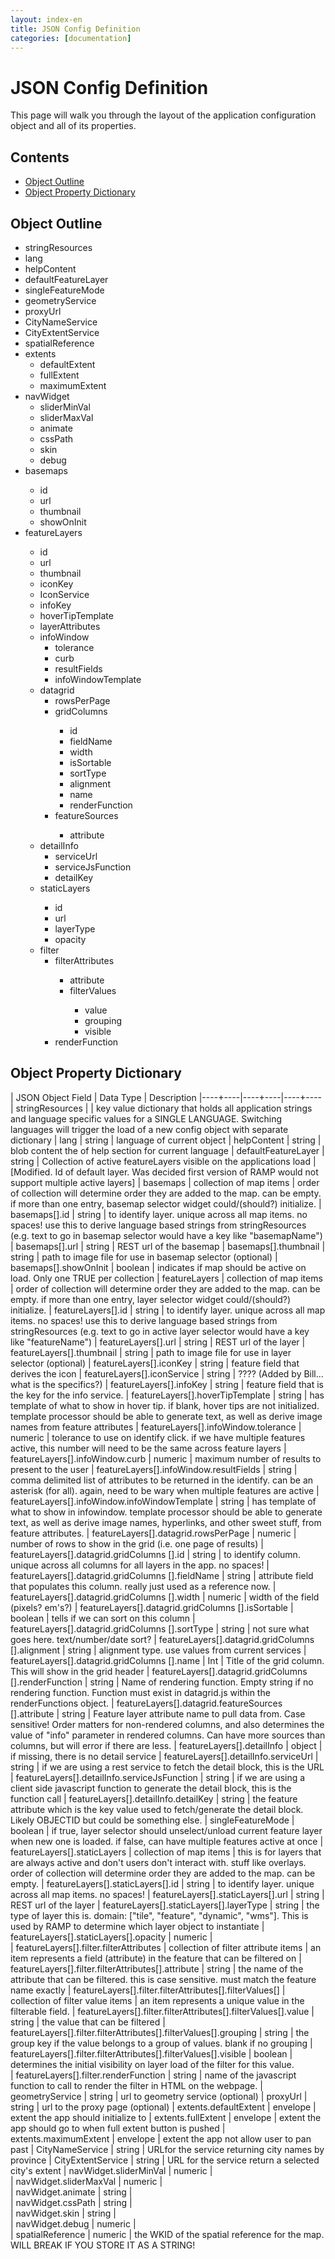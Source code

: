 ```yaml
---
layout: index-en
title: JSON Config Definition
categories: [documentation]
---
```

# JSON Config Definition

This page will walk you through the layout of the application configuration object and all of its properties.

## Contents

  * [Object Outline](#object-outline)
  * [Object Property Dictionary](#object-property-dictionary)

## Object Outline

* stringResources
* lang
* helpContent
* defaultFeatureLayer
* singleFeatureMode
* geometryService
* proxyUrl
* CityNameService
* CityExtentService
* spatialReference
* extents
    * defaultExtent
    * fullExtent
    * maximumExtent
* navWidget
    * sliderMinVal
    * sliderMaxVal
    * animate
    * cssPath
    * skin
    * debug
* basemaps <collection>
    * id
    * url
    * thumbnail
    * showOnInit
* featureLayers <collection>
    * id
    * url
    * thumbnail
    * iconKey
    * IconService
    * infoKey
    * hoverTipTemplate
    * layerAttributes
    * infoWindow
        * tolerance
        * curb
        * resultFields
        * infoWindowTemplate
    * datagrid
        * rowsPerPage
        * gridColumns <collection>
            * id
            * fieldName
            * width
            * isSortable
            * sortType
            * alignment
            * name
            * renderFunction
        * featureSources <collection>
            * attribute
    * detailInfo
        * serviceUrl
        * serviceJsFunction
        * detailKey		
    * staticLayers <collection>
        * id
        * url
        * layerType
        * opacity	
    * filter
        * filterAttributes <collection>
            * attribute
            * filterValues <collection>
                * value
                * grouping
                * visible
        * renderFunction

## Object Property Dictionary

| JSON Object Field	|	Data Type	|	Description
|----+----|----+----|----+----
| stringResources	| |	key value dictionary that holds all application strings and language specific values for a SINGLE LANGUAGE.  Switching languages will trigger the load of a new config object with separate dictionary
| lang	|	string	|	language of current object
| helpContent	|	string	|	blob content the of help section for current language
| defaultFeatureLayer	|	string	|	Collection of active featureLayers visible on the applications load
| [Modified.  Id of default layer.  Was decided first version of RAMP would not support multiple active layers]
| basemaps	|	collection of map items	|	order of collection will determine order they are added to the map.  can be empty.  if more than one entry, basemap selector widget could/(should?) initialize.
| basemaps[].id	|	string	|	to identify layer.  unique across all map items.  no spaces!  use this to derive language based strings from stringResources (e.g. text to go in basemap selector would have a key like "basemapName<id>")
| basemaps[].url	|	string	|	REST url of the basemap
| basemaps[].thumbnail	|	string	|	path to image file for use in basemap selector (optional)
| basemaps[].showOnInit	|	boolean	|	indicates if map should be active on load.  Only one TRUE per collection
| featureLayers	|	collection of map items	|	order of collection will determine order they are added to the map.  can be empty. if more than one entry, layer selector widget could/(should?) initialize.
| featureLayers[].id	|	string	|	to identify layer.  unique across all map items.  no spaces!  use this to derive language based strings from stringResources (e.g. text to go in active layer selector would have a key like "featureName<id>")
| featureLayers[].url	|	string	|	REST url of the layer
| featureLayers[].thumbnail	|	string	|	path to image file for use in layer selector (optional)
| featureLayers[].iconKey	|	string	|	feature field that derives the icon
| featureLayers[].iconService	|	string	|	???? (Added by Bill… what is the specifics?)
| featureLayers[].infoKey	|	string	|	feature field that is the key for the info service.
| featureLayers[].hoverTipTemplate	|	string	|	has template of what to show in hover tip.  if blank, hover tips are not initialized.  template processor should be able to generate text, as well as derive image names from feature attributes
| featureLayers[].infoWindow.tolerance	|	numeric	|	tolerance to use on identify click.  if we have multiple features active, this number will need to be the same across feature layers
| featureLayers[].infoWindow.curb	|	numeric	|	maximum number of results to present to the user
| featureLayers[].infoWindow.resultFields	|	string	|	comma delimited list of attributes to be returned in the identify.  can be an asterisk (for all).  again, need to be wary when multiple features are active
| featureLayers[].infoWindow.infoWindowTemplate	|	string	|	has template of what to show in infowindow.  template processor should be able to generate text, as well as derive image names, hyperlinks, and other sweet stuff, from feature attributes.
| featureLayers[].datagrid.rowsPerPage	|	numeric	|	number of rows to show in the grid (i.e. one page of results)
| featureLayers[].datagrid.gridColumns [].id	|	string	|	to identify column.  unique across all columns for all layers in the app.  no spaces!
| featureLayers[].datagrid.gridColumns [].fieldName	|	string	|	attribute field that populates this column.  really just used as a reference now.
| featureLayers[].datagrid.gridColumns [].width	|	numeric	|	width of the field (pixels?  em's?)
| featureLayers[].datagrid.gridColumns [].isSortable	|	boolean	|	tells if we can sort on this column
| featureLayers[].datagrid.gridColumns [].sortType	|	string	|	not sure what goes here.  text/number/date sort?
| featureLayers[].datagrid.gridColumns [].alignment	|	string	|	alignment type.  use values from current services
| featureLayers[].datagrid.gridColumns [].name	|	Int	|	Title of the grid column.  This will show in the grid header
| featureLayers[].datagrid.gridColumns [].renderFunction	|	string	|	Name of rendering function.  Empty string if no rendering function.  Function must exist in datagrid.js within the renderFunctions object.
| featureLayers[].datagrid.featureSources [].attribute	|	string	|	Feature layer attribute name to pull data from.  Case sensitive!  Order matters for non-rendered columns, and also determines the value of "info" parameter in rendered columns.  Can have more sources than columns, but will error if there are less.
| featureLayers[].detailInfo	|	object	|	if missing, there is no detail service
| featureLayers[].detailInfo.serviceUrl	|	string	|	if we are using a rest service to fetch the detail block, this is the URL
| featureLayers[].detailInfo.serviceJsFunction	|	string	|	if we are using a client side javascript function to generate the detail block, this is the function call
| featureLayers[].detailInfo.detailKey	|	string	|	the feature attribute which is the key value used to fetch/generate the detail block.  Likely OBJECTID but could be something else.
| singleFeatureMode	|	boolean	|	if true, layer selector should unselect/unload current feature layer when new one is loaded.  if false, can have multiple features active at once
| featureLayers[].staticLayers	|	collection of map items	|	this is for layers that are always active and don't users don't interact with.  stuff like overlays.  order of collection will determine order they are added to the map.  can be empty.
| featureLayers[].staticLayers[].id	|	string	|	to identify layer.  unique across all map items.  no spaces!
| featureLayers[].staticLayers[].url	|	string	|	REST url of the layer
| featureLayers[].staticLayers[].layerType	|	string	|	the type of layer this is. domain: ["tile", "feature", "dynamic", "wms"].  This is used by RAMP to determine which layer object to instantiate
| featureLayers[].staticLayers[].opacity	|	numeric	|	 
| featureLayers[].filter.filterAttributes	|	collection of filter attribute items	|	an item represents a field (attribute)  in the feature that can be filtered on
| featureLayers[].filter.filterAttributes[].attribute	|	string	|	the name of the attribute that can be filtered.  this is case sensitive.  must match the feature name exactly
| featureLayers[].filter.filterAttributes[].filterValues[]	|	collection of filter value items	|	an item represents a unique value in the filterable field.
| featureLayers[].filter.filterAttributes[].filterValues[].value	|	string	|	the value that can be filtered
| featureLayers[].filter.filterAttributes[].filterValues[].grouping	|	string	|	the group key if the value belongs to a group of values.  blank if no grouping
| featureLayers[].filter.filterAttributes[].filterValues[].visible	|	boolean	|	determines the initial visibility on layer load of the filter for this value.  
| featureLayers[].filter.renderFunction	|	string	|	name of the javascript function to call to render the filter in HTML on the webpage.
| geometryService	|	string	|	url to geometry service (optional)
| proxyUrl	|	string	|	url to the proxy page (optional)
| extents.defaultExtent	|	envelope	|	extent the app should initialize to
| extents.fullExtent	|	envelope	|	extent the app should go to when full extent button is pushed
| extents.maximumExtent	|	envelope	|	extent the app not allow user to pan past
| CityNameService	|	string	|	URLfor the service returning city names by province
| CityExtentService	|	string	|	URL for the service return a selected city's extent
| navWidget.sliderMinVal	|	numeric	|	 
| navWidget.sliderMaxVal	|	numeric	|	 
| navWidget.animate	|	string	|	 
| navWidget.cssPath	|	string	|	 
| navWidget.skin	|	string	|	 
| navWidget.debug	|	numeric	|	 
| spatialReference	|	numeric	|	the WKID of the spatial reference for the map.  WILL BREAK IF YOU STORE IT AS A STRING!
	 		 
		
 		 		 




